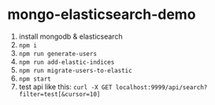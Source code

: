 # mongo-elasticsearch-demo

1. install mongodb & elasticsearch
2. `npm i`
3. `npm run generate-users`
4. `npm run add-elastic-indices`
5. `npm run migrate-users-to-elastic`
6. `npm start`
7. test api like this: `curl -X GET localhost:9999/api/search?filter=test[&cursor=10]`
